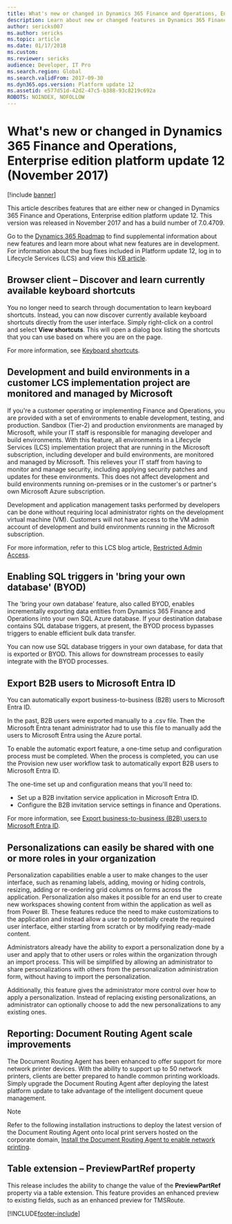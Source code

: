 ```yaml
---
title: What's new or changed in Dynamics 365 Finance and Operations, Enterprise edition platform update 12 (November 2017)
description: Learn about new or changed features in Dynamics 365 Finance and Operations, Enterprise edition platform update 12. This version was released in November 2017.
author: sericks007
ms.author: sericks
ms.topic: article
ms.date: 01/17/2018
ms.custom:
ms.reviewer: sericks
audience: Developer, IT Pro
ms.search.region: Global
ms.search.validFrom: 2017-09-30
ms.dyn365.ops.version: Platform update 12 
ms.assetid: e577d51d-42d2-47c5-b388-93c8219c692a
ROBOTS: NOINDEX, NOFOLLOW
---
```


# What's new or changed in Dynamics 365 Finance and Operations, Enterprise edition platform update 12 (November 2017)

[!include [banner](../../../finance/includes/banner.md)]

This article describes features that are either new or changed in Dynamics 365 Finance and Operations, Enterprise edition platform update 12. This version was released in November 2017 and has a build number of 7.0.4709.

Go to the [Dynamics 365 Roadmap](https://roadmap.dynamics.com/) to find supplemental information about new features and learn more about what new features are in development. For information about the bug fixes included in Platform update 12, log in to Lifecycle Services (LCS) and view this [KB article](https://go.microsoft.com/fwlink/?linkid=863949).

## Browser client – Discover and learn currently available keyboard shortcuts

You no longer need to search through documentation to learn keyboard shortcuts. Instead, you can now discover currently available keyboard shortcuts directly from the user interface. Simply right-click on a control and select **View shortcuts**. This will open a dialog box listing the shortcuts that you can use based on where you are on the page. 

For more information, see [Keyboard shortcuts](../../fin-ops/get-started/shortcut-keys.md).

## Development and build environments in a customer LCS implementation project are monitored and managed by Microsoft

If you're a customer operating or implementing Finance and Operations, you are provided with a set of environments to enable development, testing, and production. Sandbox (Tier-2) and production environments are managed by Microsoft, while your IT staff is responsible for managing developer and build environments. With this feature, all environments in a Lifecycle Services (LCS) implementation project that are running in the Microsoft subscription, including developer and build environments, are monitored and managed by Microsoft. This relieves your IT staff from having to monitor and manage security, including applying security patches and updates for these environments. This does not affect development and build environments running on-premises or in the customer's or partner's own Microsoft Azure subscription.

Development and application management tasks performed by developers can be done without requiring local administrator rights on the development virtual machine (VM). Customers will not have access to the VM admin account of development and build environments running in the Microsoft subscription.

For more information, refer to this LCS blog article, [Restricted Admin Access](https://blogs.msdn.microsoft.com/lcs/2017/10/31/restricted-admin-access-with-platform-12-updates/).

## Enabling SQL triggers in 'bring your own database' (BYOD)

The 'bring your own database' feature, also called BYOD, enables incrementally exporting data entities from Dynamics 365 Finance and Operations into your own SQL Azure database. If your destination database contains SQL database triggers, at present, the BYOD process bypasses triggers to enable efficient bulk data transfer.

You can now use SQL database triggers in your own database, for data that is exported or BYOD. This allows for downstream processes to easily integrate with the BYOD processes.

## Export B2B users to Microsoft Entra ID

You can automatically export business-to-business (B2B) users to Microsoft Entra ID.

In the past, B2B users were exported manually to a .csv file. Then the Microsoft Entra tenant administrator had to use this file to manually add the users to Microsoft Entra using the Azure portal.

To enable the automatic export feature, a one-time setup and configuration process must be completed. When the process is completed, you can use the Provision new user workflow task to automatically export B2B users to Microsoft Entra ID.

The one-time set up and configuration means that you'll need to:

- Set up a B2B invitation service application in Microsoft Entra ID.
- Configure the B2B invitation service settings in finance and Operations.

For more information, see [Export business-to-business (B2B) users to Microsoft Entra ID](../sysadmin/implement-b2b.md).

## Personalizations can easily be shared with one or more roles in your organization

Personalization capabilities enable a user to make changes to the user interface, such as renaming labels, adding, moving or hiding controls, resizing, adding or re-ordering grid columns on forms across the application. Personalization also makes it possible for an end user to create new workspaces showing content from within the application as well as from Power BI. These features reduce the need to make customizations to the application and instead allow a user to potentially create the required user interface, either starting from scratch or by modifying ready-made content.

Administrators already have the ability to export a personalization done by a user and apply that to other users or roles within the organization through an import process. This will be simplified by allowing an administrator to share personalizations with others from the personalization administration form, without having to import the personalization.

Additionally, this feature gives the administrator more control over how to apply a personalization. Instead of replacing existing personalizations, an administrator can optionally choose to add the new personalizations to any existing ones.

## Reporting: Document Routing Agent scale improvements

The Document Routing Agent has been enhanced to offer support for more network printer devices. With the ability to support up to 50 network printers, clients are better prepared to handle common printing workloads. Simply upgrade the Document Routing Agent after deploying the latest platform update to take advantage of the intelligent document queue management.

> [!NOTE]
> Refer to the following installation instructions to deploy the latest version of the Document Routing Agent onto local print servers hosted on the corporate domain, [Install the Document Routing Agent to enable network printing](../analytics/install-document-routing-agent.md).

## Table extension – PreviewPartRef property

This release includes the ability to change the value of the **PreviewPartRef** property via a table extension. This feature provides an enhanced preview to existing fields, such as an enhanced preview for TMSRoute.


[!INCLUDE[footer-include](../../../includes/footer-banner.md)]